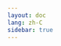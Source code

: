 ```yaml
---
layout: doc
lang: zh-C
sidebar: true
---
```


<!-- @content -->

<script setup>
import deck from './deck.vue'
</script>

<deck/>
